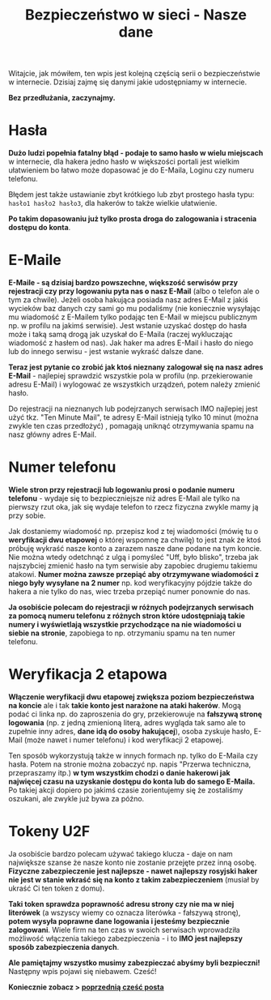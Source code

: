 ﻿---
layout: post
title: "Bezpieczeństwo w sieci - Nasze dane"
categories: internet
---

Witajcie, jak mówiłem, ten wpis jest kolejną częścią serii o bezpieczeństwie w internecie.  Dzisiaj zajmę się danymi jakie udostępniamy w internecie.

**Bez przedłużania, zaczynajmy.**

# Hasła

**Dużo ludzi popełnia fatalny błąd - podaje to samo hasło w wielu miejscach** w internecie, dla hakera jedno hasło w większości portali jest wielkim ułatwieniem bo łatwo może dopasować je do E-Maila, Loginu czy numeru telefonu.

Błędem jest także ustawianie zbyt krótkiego lub zbyt prostego hasła typu: `hasło1 hasło2 hasło3`, dla hakerów to także wielkie ułatwienie.

**Po takim dopasowaniu już tylko prosta droga do zalogowania i  stracenia dostępu do konta**.

# E-Maile

**E-Maile - są dzisiaj bardzo powszechne, większość serwisów przy rejestracji czy przy logowaniu pyta nas o nasz E-Mail** (albo o telefon ale o tym za chwile). Jeżeli osoba hakująca posiada nasz adres E-Mail z jakiś wycieków baz danych czy sami go mu podaliśmy (nie koniecznie wysyłając mu wiadomość z E-Mailem tylko podając ten E-Mail w miejscu publicznym np. w profilu na jakimś serwisie). Jest wstanie uzyskać dostęp do hasła może i taką samą drogą jak uzyskał do E-Maila (raczej wykluczając wiadomość z hasłem od nas). Jak haker ma adres E-Mail i hasło do niego lub do innego serwisu - jest wstanie wykraść dalsze dane.

**Teraz jest pytanie co zrobić jak ktoś nieznany zalogował się na nasz adres E-Mail** - najlepiej sprawdzić wszystkie pola w profilu (np. przekierowanie adresu E-Mail) i wylogować ze wszystkich urządzeń, potem należy zmienić hasło.

Do rejestracji na nieznanych lub podejrzanych serwisach IMO najlepiej jest użyć tkz. "Ten Minute Mail", te adresy E-Mail istnieją tylko 10 minut (można zwykle ten czas przedłożyć) , pomagają uniknąć otrzymywania spamu na nasz główny adres E-Mail.

# Numer telefonu

**Wiele stron przy rejestracji lub logowaniu prosi o podanie numeru telefonu** - wydaje się to bezpieczniejsze niż adres E-Mail ale tylko na pierwszy rzut oka, jak się wydaje telefon to rzecz fizyczna zwykle mamy ją przy sobie. 

Jak dostaniemy wiadomość np. przepisz kod z tej wiadomości (mówię tu o **weryfikacji dwu etapowej** o której wspomnę za chwilę) to jest znak że ktoś próbuję wykraść nasze konto a zarazem nasze dane podane na tym koncie. Nie można wtedy odetchnąć z ulgą i pomyśleć "Uff, było blisko", trzeba jak najszybciej zmienić hasło na tym serwisie aby zapobiec drugiemu takiemu atakowi. **Numer można zawsze przepiąć aby otrzymywane wiadomości z niego były wysyłane na 2 numer** np. kod weryfikacyjny pójdzie także do hakera a nie tylko do nas, wiec trzeba przepiąć numer ponownie do nas.

**Ja osobiście polecam do rejestracji w różnych podejrzanych serwisach za pomocą numeru telefonu z różnych stron które udostępniają takie numery i wyświetlają wszystkie przychodzące na nie wiadomości u siebie na stronie**, zapobiega to np. otrzymaniu spamu na ten numer telefonu.

# Weryfikacja 2 etapowa

**Włączenie weryfikacji dwu etapowej zwiększa poziom bezpieczeństwa na koncie** ale i tak **takie konto jest narażone na ataki hakerów**. Mogą podać ci linka np. do zaproszenia do gry, przekierowuje na **fałszywą stronę logowania** (np. z jedną zmienioną literą, adres wygląda tak samo ale to zupełnie inny adres, **dane idą do osoby hakującej**), osoba zyskuje hasło, E-Mail (może nawet i numer telefonu) i kod weryfikacji 2 etapowej. 

Ten sposób wykorzystują także w innych formach np. tylko do E-Maila czy hasła. Potem na stronie można zobaczyć np. napis "Przerwa techniczna, przepraszamy itp.) **w tym wszystkim chodzi o danie hakerowi jak najwięcej czasu na uzyskanie dostępu do konta lub do samego E-Maila.** Po takiej akcji dopiero po jakimś czasie zorientujemy się że zostaliśmy oszukani, ale zwykle już bywa za późno.

# Tokeny U2F

Ja osobiście bardzo polecam używać takiego klucza - daje on nam największe szanse że nasze konto nie zostanie przejęte przez inną osobę. **Fizyczne zabezpieczenie jest najlepsze - nawet najlepszy rosyjski haker nie jest w stanie wkraść się na konto z takim zabezpieczeniem** (musiał by ukraść Ci ten token z domu).

 **Taki token sprawdza poprawność adresu strony czy nie ma w niej literówek** (a wszyscy wiemy co oznacza literówka - fałszywą stronę), **potem wysyła poprawne dane logowania i jesteśmy bezpiecznie zalogowani**. Wiele firm na ten czas w swoich serwisach wprowadziła możliwość włączenia takiego zabezpieczenia - i to **IMO jest najlepszy sposób zabezpieczenia danych**.
 
**Ale pamiętajmy wszystko musimy zabezpieczać abyśmy byli bezpieczni!** Następny wpis pojawi się niebawem. Cześć!

**Koniecznie zobacz > [poprzednią cześć posta](https://igorkowalczyk.github.io/blog/internet/2019/12/28/Jasna-i-ciemna-strona-internetu)**